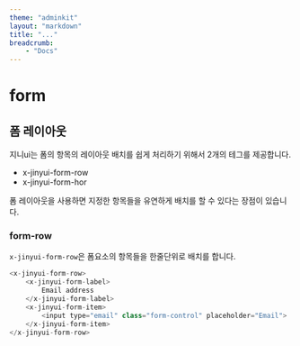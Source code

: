 ```yaml
---
theme: "adminkit"
layout: "markdown"
title: "..."
breadcrumb:
    - "Docs"
---
```


# form

## 폼 레이아웃
지니ui는 폼의 항목의 레이아웃 배치를 쉽게 처리하기 위해서 2개의 테그를 제공합니다.
* x-jinyui-form-row
* x-jinyui-form-hor

폼 레이아웃을 사용하면 지정한 항목들을 유연하게 배치를 할 수 있다는 장점이 있습니다.

### form-row
`x-jinyui-form-row`은 폼요소의 항목들을 한줄단위로 배치를 합니다.

```php
<x-jinyui-form-row>
    <x-jinyui-form-label>
        Email address
    </x-jinyui-form-label>
    <x-jinyui-form-item>
        <input type="email" class="form-control" placeholder="Email">
    </x-jinyui-form-item>
</x-jinyui-form-row>
```




